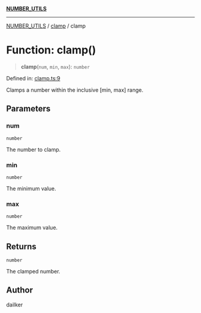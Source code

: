 [**NUMBER_UTILS**](../../README.md)

***

[NUMBER_UTILS](../../README.md) / [clamp](../README.md) / clamp

# Function: clamp()

> **clamp**(`num`, `min`, `max`): `number`

Defined in: [clamp.ts:9](https://github.com/dailker/everyutil/blob/d9e75f2d42f154020cf237316fa0fc68ab45d114/src/number/clamp.ts#L9)

Clamps a number within the inclusive [min, max] range.

## Parameters

### num

`number`

The number to clamp.

### min

`number`

The minimum value.

### max

`number`

The maximum value.

## Returns

`number`

The clamped number.

## Author

dailker
